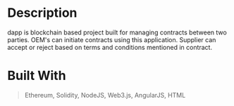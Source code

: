 # Description
dapp is blockchain based project built for managing contracts between two parties. OEM's can initiate contracts using this application. Supplier can accept or reject based on terms and conditions mentioned in contract.

# Built With
>Ethereum,
>Solidity,
>NodeJS,
>Web3.js,
>AngularJS,
>HTML

